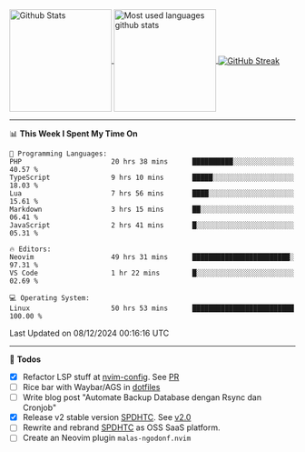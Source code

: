 <a href="https://github.com/anuraghazra/github-readme-stats">
  <img 
        height=180
        align="center" 
        src="https://github-readme-stats.vercel.app/api?username=rizkyilhampra&rank_icon=github&show_icons=true&theme=catppuccin_mocha&hide_border=true&include_all_commits=true&count_private=true&card_width=270" 
        alt="Github Stats" 
    />
</a>
<a href="https://github.com/anuraghazra/github-readme-stats">
  <img 
        height=180
        align="center" 
        src="https://github-readme-stats.vercel.app/api/top-langs/?username=rizkyilhampra&layout=compact&theme=catppuccin_mocha&hide_border=true&langs_count=8" 
        alt="Most used languages github stats" 
    />
</a>
<a href="https://git.io/streak-stats"><img src="https://streak-stats.demolab.com?user=rizkyilhampra&theme=catppuccin-mocha&hide_border=true" align="center" alt="GitHub Streak" /></a>

---

<!--START_SECTION:waka-->
📊 **This Week I Spent My Time On** 

```text
💬 Programming Languages: 
PHP                      20 hrs 38 mins      ██████████░░░░░░░░░░░░░░░   40.57 % 
TypeScript               9 hrs 10 mins       █████░░░░░░░░░░░░░░░░░░░░   18.03 % 
Lua                      7 hrs 56 mins       ████░░░░░░░░░░░░░░░░░░░░░   15.61 % 
Markdown                 3 hrs 15 mins       ██░░░░░░░░░░░░░░░░░░░░░░░   06.41 % 
JavaScript               2 hrs 41 mins       █░░░░░░░░░░░░░░░░░░░░░░░░   05.31 % 

🔥 Editors: 
Neovim                   49 hrs 31 mins      ████████████████████████░   97.31 % 
VS Code                  1 hr 22 mins        █░░░░░░░░░░░░░░░░░░░░░░░░   02.69 % 

💻 Operating System: 
Linux                    50 hrs 53 mins      █████████████████████████   100.00 % 
```


 Last Updated on 08/12/2024 00:16:16 UTC
<!--END_SECTION:waka-->

---

📒 **Todos**
<br>
- [x] Refactor LSP stuff at [nvim-config](https://github.com/rizkyilhampra/nvim-config). See [PR](https://github.com/rizkyilhampra/nvim-config/pull/9)
- [ ] Rice bar with Waybar/AGS in [dotfiles](https://github.com/rizkyilhampra/dotfiles)
- [ ] Write blog post "Automate Backup Database dengan Rsync dan Cronjob"
- [x] Release v2 stable version [SPDHTC](https://github.com/rizkyilhampra/spdhtc). See [v2.0](https://github.com/rizkyilhampra/spdhtc/releases/tag/v2.0)
- [ ] Rewrite and rebrand [SPDHTC](https://github.com/rizkyilhampra/spdhtc) as OSS SaaS platform.
- [ ] Create an Neovim plugin `malas-ngodonf.nvim`
